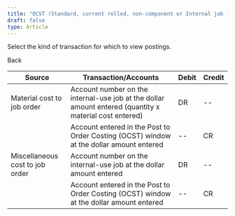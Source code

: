 ```yaml
---
title: "OCST (Standard, current rolled, non-component or Internal job for internal use)"
draft: false
type: Article
---
```


Select the kind of transaction for which to view postings.

Back

| Source                          | Transaction/Accounts                                                                                   | Debit | Credit |
|---------------------------------|--------------------------------------------------------------------------------------------------------|-------|--------|
| Material cost to job order      | Account number on the internal-use job at the dollar amount entered (quantity x material cost entered) | DR    | --     |
|                                 | Account entered in the Post to Order Costing (OCST) window at the dollar amount entered                | --    | CR     |
| Miscellaneous cost to job order | Account number on the internal-use job at the dollar amount entered                                    | DR    | --     |
|                                 | Account entered in the Post to Order Costing (OCST) window at the dollar amount entered                | --    | CR     |
